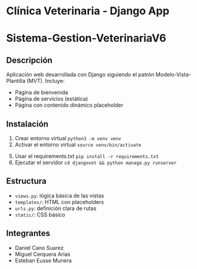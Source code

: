 # Clínica Veterinaria - Django App
 # Sistema-Gestion-VeterinariaV6

## Descripción
 
Aplicación web desarrollada con Django siguiendo el patrón Modelo-Vista-Plantilla (MVT). Incluye:
 
- Página de bienvenida
- Página de servicios (estática)
- Página con contenido dinámico placeholder
 
## Instalación
 
1. Crear entorno virtual `python3 -m venv venv`
2. Activar el entorno virtual `source venv/bin/activate`
<!-- 3. Instalar Django u otras dependencias `pip install django`
4. Crear el archivo requirements.txt `pip freeze > requirements.txt` -->
5. Usar el requirements.txt `pip install -r requirements.txt`
6. Ejecutar el servidor `cd djangovet && python manage.py runserver`

## Estructura
 
- `views.py`: lógica básica de las vistas
- `templates/`: HTML con placeholders
- `urls.py`: definición clara de rutas
- `static/`: CSS básico

## Integrantes
- Daniel Cano Suarez
- Miguel Cerquera Arias
- Esteban Eusse Munera
